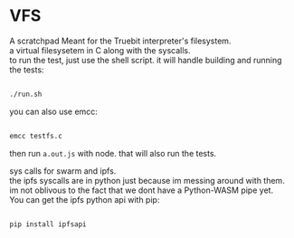 # VFS

A scratchpad Meant for the Truebit interpreter's filesystem.<br/>
a virtual filesysetem in C along with the syscalls.<br/>
to run the test, just use the shell script. it will handle building and running
the tests:<br/>

```bash

./run.sh

```

you can also use emcc:
```bash

emcc testfs.c

```
then run `a.out.js` with node. that will also run the tests.<br/>

sys calls for swarm and ipfs.<br/>
the ipfs syscalls are in python just because im messing around with them.<br/>
im not oblivous to the fact that we dont have a Python-WASM pipe yet.<br/>
You can get the ipfs python api with pip:<br/>

```bash

pip install ipfsapi

```

